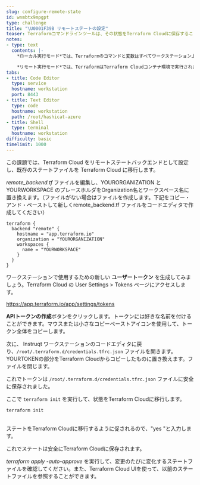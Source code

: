 ```yaml
---
slug: configure-remote-state
id: wnmbtx9mpgpt
type: challenge
title: "\U0001F39B️ リモートステートの設定"
teaser: Terraformコマンドラインツールは、その状態をTerraform Cloudに保存することができます。 必要なのはユーザートークンだけです。
notes:
- type: text
  contents: |-
    *ローカル実行モード*では、Terraformのコマンドと変数はすべてワークステーション上で実行されます。

    *リモート実行モード*では、TerraformはTerraform Cloudコンテナ環境で実行されます。この方法では、すべての変数はクラウド環境で設定する必要があります。
tabs:
- title: Code Editor
  type: service
  hostname: workstation
  port: 8443
- title: Text Editor
  type: code
  hostname: workstation
  path: /root/hashicat-azure
- title: Shell
  type: terminal
  hostname: workstation
difficulty: basic
timelimit: 1000
---
```

この課題では、Terraform Cloud をリモートステートバックエンドとして設定し、既存のステートファイルを Terraform Cloud に移行します。

*remote_backend.tf* ファイルを編集し、YOURORGANIZATION と YOURWORKSPACE のプレースホルダをOrganization名とワークスペース名に置き換えます。（ファイルがない場合はファイルを作成します。下記をコピー・アンド・ペーストして新しくremote_backend.tf ファイルをコードエディタで作成してください）

```
terraform {
  backend "remote" {
    hostname = "app.terraform.io"
    organization = "YOURORGANIZATION"
    workspaces {
      name = "YOURWORKSPACE"
    }
  }
}
```

ワークステーションで使用するための新しい **ユーザートークン** を生成してみましょう。Terraform Cloud の User Settings > Tokens ページにアクセスします。

https://app.terraform.io/app/settings/tokens

**APIトークンの作成**ボタンをクリックします。トークンには好きな名前を付けることができます。マウスまたは小さなコピーペーストアイコンを使用して、トークン全体をコピーします。

次に、 Instruqt ワークステーションのコードエディタに戻り、`/root/.terraform.d/credentials.tfrc.json` ファイルを開きます。YOURTOKENの部分をTerraform Cloudからコピーしたものに置き換えます。ファイルを閉じます。

これでトークンは `/root/.terraform.d/credentials.tfrc.json` ファイルに安全に保存されました。

ここで `terraform init` を実行して、状態をTerraform Cloudに移行します。

```
terraform init
```
<br>
ステートをTerraform Cloudに移行するように促されるので、"yes "と入力します。

これでステートは安全にTerraform Cloudに保存されます。

*terraform apply -auto-approve* を実行して、変更のたびに変化するステートファイルを確認してください。また、Terraform Cloud UIを使って、以前のステートファイルを参照することができます。